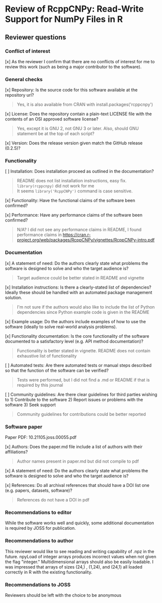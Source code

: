 # Review of RcppCNPy: Read-Write Support for NumPy Files in R

## Reviewer questions

### Conflict of interest

[x] As the reviewer I confirm that there are no conflicts of interest
for me to review this work (such as being a major contributor to the software).

### General checks

[x] Repository: Is the source code for this software available at the repository url?

> Yes, it is also available from CRAN with install.packages('rcppcnpy')

[x] License: Does the repository contain a plain-text LICENSE file
with the contents of an OSI approved software license?

> Yes, except it is GNU 2, not GNU 3 or later. Also, should GNU
> statement be at the top of each script?

[x] Version: Does the release version given match the GitHub release (0.2.5)?

### Functionality

[ ]  Installation: Does installation proceed as outlined in the documentation?

> README does not list installation instructions, easy fix.  
`library(rcppcnpy)` did not work for me  
It seems `library('RcppCNPy')` command is case sensitive.

[x] Functionality: Have the functional claims of the software been confirmed?

[x] Performance: Have any performance claims of the software been confirmed?

> N/A? I did not see any performance claims in README, I found
> performance claims in
> https://cran.r-project.org/web/packages/RcppCNPy/vignettes/RcppCNPy-intro.pdf

### Documentation

[x] A statement of need: Do the authors clearly state what problems
the software is designed to solve and who the target audience is?

> Target audience could be better stated in README and vignette

[x] Installation instructions: Is there a clearly-stated list of
dependencies? Ideally these should be handled with an automated
package management solution.

> I'm not sure if the authors would also like to include the list of
> Python dependencies since Python example code is given in the README

[x] Example usage: Do the authors include examples of how to use the
software (ideally to solve real-world analysis problems).

[x] Functionality documentation: Is the core functionality of the
software documented to a satisfactory level (e.g. API method
documentation)?

> Functionality is better stated in vignette. README does not contain
> exhaustive list of functionality

[ ] Automated tests: Are there automated tests or manual steps
described so that the function of the software can be verified?

> Tests were performed, but I did not find a .md or README if that is
> required by this journal

[ ] Community guidelines: Are there clear guidelines for third parties
wishing to 1) Contribute to the software 2) Report issues or problems
with the software 3) Seek support

> Community guidelines for contributions could be better reported

### Software paper

Paper PDF: 10.21105.joss.00055.pdf

[x] Authors: Does the paper.md file include a list of authors with
their affiliations?

> Author names present in paper.md but did not compile to pdf

[x] A statement of need: Do the authors clearly state what problems
the software is designed to solve and who the target audience is?

[x] References: Do all archival references that should have a DOI list
one (e.g. papers, datasets, software)?

> References do not have a DOI in pdf

### Recommendations to editor

While the software works well and quickly, some additional
documentation is required by JOSS for publication.

### Recommendations to author

This reviewer would like to see reading and writing capability of .npz
in the future. npyLoad of integer arrays produces incorrect values
when not given the flag "integer." Multidimensional arrays should also
be easily loadable. I was impressed that arrays of sizes (24,) ,
(1,24), and (24,1) all loaded correctly in R with the existing
functionality.

### Recommendations to JOSS

Reviewers should be left with the choice to be anonymous
